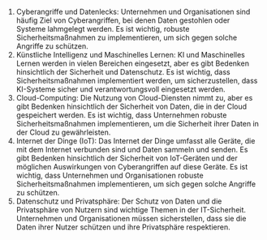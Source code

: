 1. Cyberangriffe und Datenlecks: Unternehmen und Organisationen sind häufig Ziel von Cyberangriffen, bei denen Daten gestohlen oder Systeme lahmgelegt werden. Es ist wichtig, robuste Sicherheitsmaßnahmen zu implementieren, um sich gegen solche Angriffe zu schützen.
2. Künstliche Intelligenz und Maschinelles Lernen: KI und Maschinelles Lernen werden in vielen Bereichen eingesetzt, aber es gibt Bedenken hinsichtlich der Sicherheit und Datenschutz. Es ist wichtig, dass Sicherheitsmaßnahmen implementiert werden, um sicherzustellen, dass KI-Systeme sicher und verantwortungsvoll eingesetzt werden.
3. Cloud-Computing: Die Nutzung von Cloud-Diensten nimmt zu, aber es gibt Bedenken hinsichtlich der Sicherheit von Daten, die in der Cloud gespeichert werden. Es ist wichtig, dass Unternehmen robuste Sicherheitsmaßnahmen implementieren, um die Sicherheit ihrer Daten in der Cloud zu gewährleisten.
4. Internet der Dinge (IoT): Das Internet der Dinge umfasst alle Geräte, die mit dem Internet verbunden sind und Daten sammeln und senden. Es gibt Bedenken hinsichtlich der Sicherheit von IoT-Geräten und der möglichen Auswirkungen von Cyberangriffen auf diese Geräte. Es ist wichtig, dass Unternehmen und Organisationen robuste Sicherheitsmaßnahmen implementieren, um sich gegen solche Angriffe zu schützen.
5. Datenschutz und Privatsphäre: Der Schutz von Daten und die Privatsphäre von Nutzern sind wichtige Themen in der IT-Sicherheit. Unternehmen und Organisationen müssen sicherstellen, dass sie die Daten ihrer Nutzer schützen und ihre Privatsphäre respektieren.